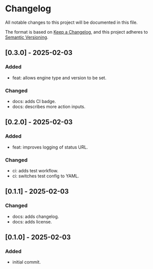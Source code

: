 # Changelog

All notable changes to this project will be documented in this file.

The format is based on [Keep a Changelog](https://keepachangelog.com/en/1.0.0/),
and this project adheres to [Semantic Versioning](https://semver.org/spec/v2.0.0.html).


## [0.3.0] - 2025-02-03
### Added
- feat: allows engine type and version to be set.

### Changed
- docs: adds CI badge.
- docs: describes more action inputs.

## [0.2.0] - 2025-02-03
### Added
- feat: improves logging of status URL.

### Changed
- ci: adds test workflow.
- ci: switches test config to YAML.

## [0.1.1] - 2025-02-03
### Changed
- docs: adds changelog.
- docs: adds license.

## [0.1.0] - 2025-02-03
### Added
- initial commit.
